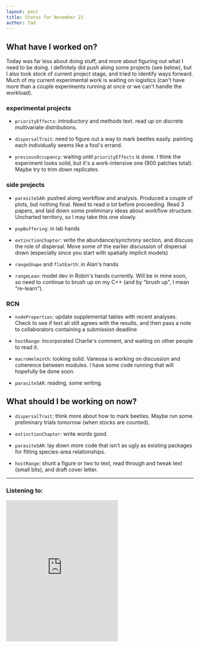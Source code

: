 ```yaml
---
layout: post
title: Status for November 21
author: Tad
---
```


## What have I worked on?

Today was far less about doing stuff, and more about figuring out what I need to be doing. I definitely did push along some projects (see below), but I also took stock of current project stage, and tried to identify ways forward. Much of my current experimental work is waiting on logistics (can't have more than a couple experiments running at once or we can't handle the workload).


### experimental projects

* `priorityEffects`: introductory and methods text. read up on discrete multivariate distributions.

* `dispersalTrait`: need to figure out a way to mark beetles easily. painting each individually seems like a fool's errand.

* `previousOccupancy`: waiting until `priorityEffects` is done. I think the experiment looks solid, but it's a work-intensive one (900 patches total). Maybe try to trim down replicates.

### side projects

* `parasiteSAR`: pushed along workflow and analysis. Produced a couple of plots, but nothing final. Need to read _a lot_ before proceeding. Read 3 papers, and laid down some preliminary ideas about workflow structure. Uncharted territory, so I may take this one slowly.

* `popBuffering`: in lab hands

* `extinctionChapter`: write the abundance/synchrony section, and discuss the role of dispersal. Move some of the earlier discussion of dispersal down (especially since you start with spatially implicit models)

* `rangeShape` and `flatEarth`: in Alan's hands

* `rangeLean`: model dev in Robin's hands currently. Will be in mine soon, so need to continue to brush up on my C++ (and by "brush up", I mean "re-learn").



### RCN

* `nodeProperties`: update supplemental tables with recent analyses. Check to see if text all still agrees with the results, and then pass a note to collaborators containing a submission deadline

* `hostRange`: incorporated Charlie's comment, and waiting on other people to read it.

* `macroHelminth`: looking solid. Vanessa is working on discussion and coherence between modules. I have some code running that will hopefully be done soon.

* `parasiteSAR`: reading, some writing.




## What should I be working on now?


* `dispersalTrait`: think more about how to mark beetles. Maybe run some preliminary trials tomorrow (when stocks are counted).

* `extinctionChapter`: write words good.

* `parasiteSAR`: lay down more code that isn't as ugly as existing packages for fitting species-area relationships.

* `hostRange`: shunt a figure or two to text, read through and tweak text (small bits), and draft cover letter.






---

### Listening to:
<iframe src="https://embed.spotify.com/?uri=spotify%3Atrack%3A6SWdKiXBylUef7gsFYuH0G" width="300" height="380" frameborder="0" allowtransparency="true"></iframe>
 <i class='fa fa-code' style='color:pink'></i>
